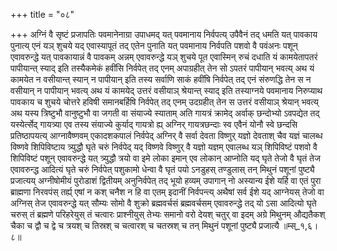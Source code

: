 +++
title = "०८"

+++
अग्निं वै सृष्टं प्रजापतिः पवमानेनाग्रा उपाधमद् यत् पवमानाय निर्वपत्य् उपैवैनं तद् धमति यत् पावकाय पुनात्य् एनं यञ् शुचये यद् एवास्यापूतं तद् एतेन पुनाति यत् पवमानाय निर्वपति पशवो वै पवंअनः पशून् एवावरुन्द्धे यत् पावकायान्नं वै पावकम् अन्नम् एवावरुन्द्धे यञ् शुचये पूत एवास्मिन् रुचं दधाति यं कामयेतापतरं पापीयान्त् स्याद् इति तस्यैकमेकं हवींसि निर्वपेत् तद् एनम् अपाग्रहीत् तेन सो ऽपतरं पापीयान् भवत्य् अथ यं कामयेत न वसीयान्त् स्यान् न पापीयान् इति तस्य सर्वाणि साकं हवींषि निर्वपेत् तद् एनं संरुणद्धि तेन स न वसीयान् न पापीयान् भवत्य् अथ यं कामयेद् उत्तरं वसीयाञ् श्रेयान्त् स्याद् इति तस्याग्नये पवमानाय निरुप्याथ पावकाय च शुचये चोत्तरे हविषी समानबर्हिषि निर्वपेत् तद् एनम् उदग्रहीत् तेन स उत्तरं वसीयाञ् श्रेयान् भवत्य् अथ यस्य त्रिष्टुभौ वानुष्टुभौ वा जगती वा संयाज्ये स्याताम् अति गायत्रं क्रामेद् अर्वाक् छन्दोभ्यो ऽवपद्येत तद् यस्येर्त्सेद् गायत्र्या एव तस्य संयाज्ये कुर्याद् गायत्रो ह्य् अग्निर् गायत्रछन्दाः स्व एवैनं योनौ स्वे छन्दसि प्रतिष्ठापयत्य् आग्नावैष्णवम् एकादशकपालं निर्वपेद् अग्निर् वै सर्वा देवता विष्णुर् यज्ञो देवताश् चैव यज्ञं चालब्ध विष्णवे शिपिविष्टाय त्र्युद्धौ घृते चरुं निर्वपेद् यद् विष्णवे विष्णुर् वै यज्ञो यज्ञम् एवालब्ध यञ् शिपिविष्टं पशवो वै शिपिविष्टं पशून् एवावरुन्द्धे यत् त्र्युद्धौ त्रयो वा इमे लोका इमान् एव लोकान् आप्नोति यद् घृते तेजो वै घृतं तेज एवावरुन्द्ध आदित्यं घृते चरुं निर्वपेत् पशुकामो धेन्वा वै घृतं पयो ऽनडुहस् तण्डुलास् तन् मिथुनं पशूनां पुष्ट्यै प्रजात्यय् अग्नीषोमीयं पुरोडाशं द्वितीयम् अनुनिर्वपेत् तद् भूयो हव्यम् उपागान् नो अस्यान्य ईशे यर्हि वा एतं पुरा ब्राह्मणा निरवपंस् तर्ह्य् एषां न कश् चनैश न हि वा एतम् इदानीं निर्वपन्त्य् अथैषां सर्व ईशे यद् आग्नेयस् तेजो वा अग्निस् तेज एवावरुन्द्धे यत् सौम्यः सोमो वै शुक्रो ब्रह्मवर्चसं ब्रह्मवर्चसम् एवावरुन्द्धे तद् यो ऽसा आदित्यो घृते चरुस् तं ब्रह्मणे परिहरेयुस् तं चत्वारः प्राश्नीयुस् तेभ्यः समानो वरो देयश् चतुर् वा इदम् अग्रे मिथुनम् औद्यतैकश् चैका च द्वौ च द्वे च त्रयश् च तिस्रश् च चत्वारश् च चतस्रश् च तन् मिथुनं पशूनां पुष्ट्यै प्रजात्यै ॥म्स्_१,६।८॥  
    
